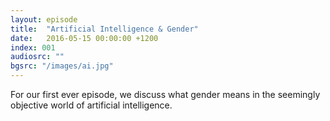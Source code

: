 ```yaml
---
layout: episode
title:  "Artificial Intelligence & Gender"
date:   2016-05-15 00:00:00 +1200
index: 001
audiosrc: ""
bgsrc: "/images/ai.jpg"
---
```


For our first ever episode, we discuss what gender means in the seemingly objective world of artificial intelligence.